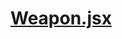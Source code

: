 

<!-- Start components/Weapon.jsx -->

# [Weapon.jsx](Weapon.jsx)

<!-- End components/Weapon.jsx -->

